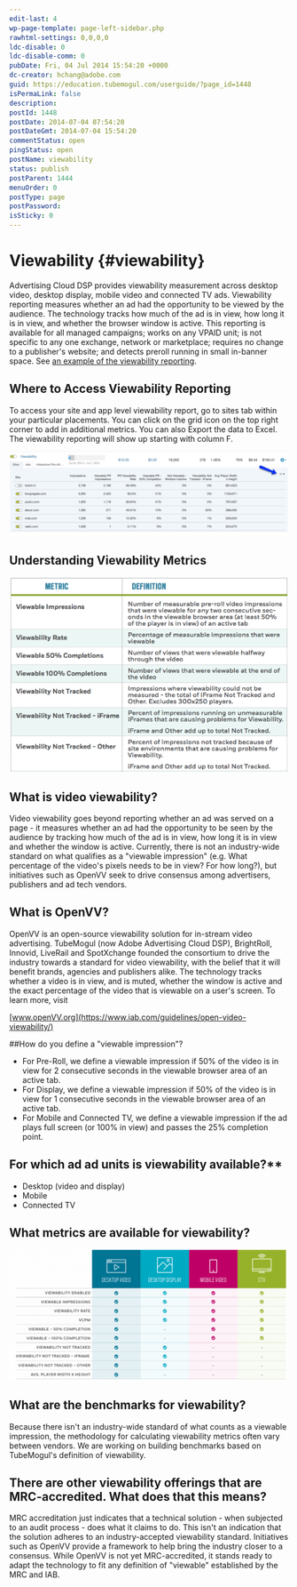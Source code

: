 ```yaml
---
edit-last: 4
wp-page-template: page-left-sidebar.php
rawhtml-settings: 0,0,0,0
ldc-disable: 0
ldc-disable-comm: 0
pubDate: Fri, 04 Jul 2014 15:54:20 +0000
dc-creator: hchang@adobe.com
guid: https://education.tubemogul.com/userguide/?page_id=1448
isPermaLink: false
description: 
postId: 1448
postDate: 2014-07-04 07:54:20
postDateGmt: 2014-07-04 15:54:20
commentStatus: open
pingStatus: open
postName: viewability
status: publish
postParent: 1444
menuOrder: 0
postType: page
postPassword: 
isSticky: 0
---
```


# Viewability {#viewability}

Advertising Cloud DSP provides viewability measurement across desktop video, desktop display, mobile video and connected TV ads. Viewability reporting measures whether an ad had the opportunity to be viewed by the audience. The technology tracks how much of the ad is in view, how long it is in view, and whether the browser window is active. This reporting is available for all managed campaigns; works on any VPAID unit; is not specific to any one exchange, network or marketplace; requires no change to a publisher's website; and detects preroll running in small in-banner space. See [an example of the viewability reporting](https://playtime.tubemogul.com/demo/viewability/index.html).
  
## Where to Access Viewability Reporting

To access your site and app level viewability report, go to sites tab within your particular placements. You can click on the grid icon on the top right corner to add in additional metrics.  You can also Export the data to Excel. The viewability reporting will show up starting with column F.

[ ![Sites](assets/sites-1024x308.png)](assets/sites-1.png)

## Understanding Viewability Metrics

[ ![2015-08-21_1541](assets/2015-08-21-1541.png)](assets/2015-08-21-1541.png)

## What is video viewability?

Video viewability goes beyond reporting whether an ad was served on a page - it measures whether an ad had the opportunity to be seen by the audience by tracking how much of the ad is in view, how long it is in view and whether the window is active. Currently, there is not an industry-wide standard on what qualifies as a "viewable impression" (e.g. What percentage of the video's pixels needs to be in view? For how long?), but initiatives such as OpenVV seek to drive consensus among advertisers, publishers and ad tech vendors.

## What is OpenVV?
OpenVV is an open-source viewability solution for in-stream video advertising. TubeMogul (now Adobe Advertising Cloud DSP), BrightRoll, Innovid, LiveRail and SpotXchange founded the consortium to drive the industry towards a standard for video viewability, with the belief that it will benefit brands, agencies and publishers alike. The technology tracks whether a video is in view, and is muted, whether the window is active and the exact percentage of the video that is viewable on a user's screen. To learn more, visit 

[www.openVV.org](https://www.iab.com/guidelines/open-video-viewability/)

##How do you define a "viewable impression"?

* For Pre-Roll, we define a viewable impression if 50% of the video is in view for 2 consecutive seconds in the viewable browser area of an active tab.
* For Display, we define a viewable impression if 50% of the video is in view for 1 consecutive seconds in the viewable browser area of an active tab.
* For Mobile and Connected TV, we define a viewable impression if the ad plays full screen (or 100% in view) and passes the 25% completion point.

## For which ad ad units is viewability available?**

* Desktop (video and display)
* Mobile
* Connected TV

## What metrics are available for viewability?

[ ![cross screen viewability metrics](assets/cross-screen-viewability-metrics-1024x478.png)](assets/cross-screen-viewability-metrics.png)

## What are the benchmarks for viewability?

Because there isn't an industry-wide standard of what counts as a viewable impression, the methodology for calculating viewability metrics often vary between vendors. We are working on building benchmarks based on TubeMogul's definition of viewability.

## There are other viewability offerings that are MRC-accredited. What does that this means?

MRC accreditation just indicates that a technical solution - when subjected to an audit process - does what it claims to do. This isn't an indication that the solution adheres to an industry-accepted viewability standard. Initiatives such as OpenVV provide a framework to help bring the industry closer to a consensus. While OpenVV is not yet MRC-accredited, it stands ready to adapt the technology to fit any definition of "viewable" established by the MRC and IAB. 
